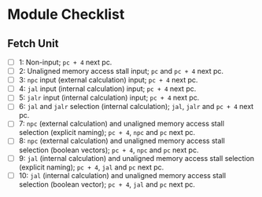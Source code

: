 # Module Checklist

## Fetch Unit
- [ ] 1: Non-input; `pc + 4` next pc.
- [ ] 2: Unaligned memory access stall input; `pc` and `pc + 4` next pc.
- [ ] 3: `npc` input (external calculation) input; `pc + 4` next pc.
- [ ] 4: `jal` input (internal calculation) input; `pc + 4` next pc.
- [ ] 5: `jalr` input (internal calculation) input; `pc + 4` next pc.
- [ ] 6: `jal` and `jalr` selection (internal calculation); `jal`, `jalr` and `pc + 4` next pc.
- [ ] 7: `npc` (external calculation) and unaligned memory access stall selection (explicit naming); `pc + 4`, `npc` and `pc` next pc.
- [ ] 8: `npc` (external calculation) and unaligned memory access stall selection (boolean vectors); `pc + 4`, `npc` and `pc` next pc.
- [ ] 9: `jal` (internal calculation) and unaligned memory access stall selection (explicit naming); `pc + 4`, `jal` and `pc` next pc.
- [ ] 10: `jal` (internal calculation) and unaligned memory access stall selection (boolean vector); `pc + 4`, `jal` and `pc` next pc.
